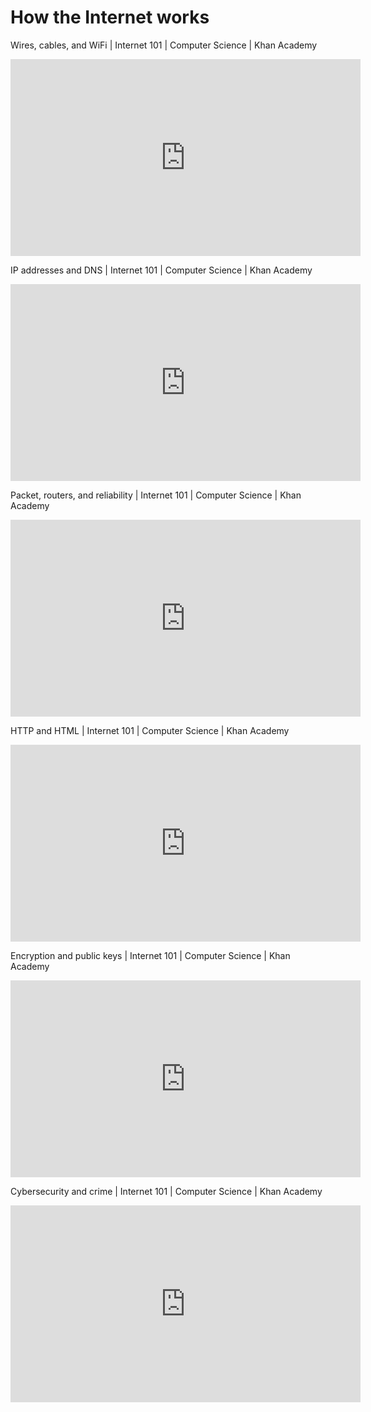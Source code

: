 # How the Internet works

Wires, cables, and WiFi | Internet 101 | Computer Science | Khan Academy

<iframe width="560" height="315" src="https://www.youtube-nocookie.com/embed/iV-YqG70wbQ" frameborder="0" allow="accelerometer; autoplay; encrypted-media; gyroscope; picture-in-picture" allowfullscreen></iframe>

IP addresses and DNS | Internet 101 | Computer Science | Khan Academy

<iframe width="560" height="315" src="https://www.youtube.com/embed/MwxMsaFFycg" frameborder="0" allow="accelerometer; autoplay; encrypted-media; gyroscope; picture-in-picture" allowfullscreen></iframe>

Packet, routers, and reliability | Internet 101 | Computer Science | Khan Academy

<iframe width="560" height="315" src="https://www.youtube.com/embed/aD_yi5VjF78" frameborder="0" allow="accelerometer; autoplay; encrypted-media; gyroscope; picture-in-picture" allowfullscreen></iframe>

HTTP and HTML | Internet 101 | Computer Science | Khan Academy

<iframe width="560" height="315" src="https://www.youtube.com/embed/1K64fWX5z4U" frameborder="0" allow="accelerometer; autoplay; encrypted-media; gyroscope; picture-in-picture" allowfullscreen></iframe>

Encryption and public keys | Internet 101 | Computer Science | Khan Academy

<iframe width="560" height="315" src="https://www.youtube.com/embed/6-JjHa-qLPk" frameborder="0" allow="accelerometer; autoplay; encrypted-media; gyroscope; picture-in-picture" allowfullscreen></iframe>

Cybersecurity and crime | Internet 101 | Computer Science | Khan Academy

<iframe width="560" height="315" src="https://www.youtube.com/embed/5k24We8pED8" frameborder="0" allow="accelerometer; autoplay; encrypted-media; gyroscope; picture-in-picture" allowfullscreen></iframe>
